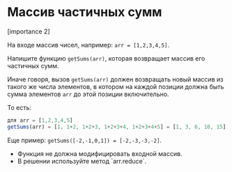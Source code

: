 # Массив частичных сумм

[importance 2]

На входе массив чисел, например: `arr = [1,2,3,4,5]`.

Напишите функцию `getSums(arr)`, которая возвращает массив его частичных сумм.

Иначе говоря, вызов `getSums(arr)` должен возвращать новый массив из такого же числа элементов, в котором на каждой позиции должна быть сумма элементов `arr` до этой позиции включительно.

То есть:

```js
для arr = [1,2,3,4,5]
getSums(arr) = [1, 1+2, 1+2+3, 1+2+3+4, 1+2+3+4+5] = [1, 3, 6, 10, 15]
```

Еще пример: `getSums([-2,-1,0,1]) = [-2,-3,-3,-2]`. 

<ul>
<li>Функция не должна модифицировать входной массив.</li>
<li>В решении используйте метод `arr.reduce`.</li>
</ul>